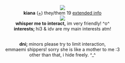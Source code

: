 <p align="center">
  <img src="https://cdn.discordapp.com/attachments/852712988162916387/1159811278760579092/image.png?ex=6532616d&is=651fec6d&hm=94d8b6fa3335d3b26563fcfb5bd5d11acf53a7307e8f658027f88bcfd5b680d3&height=575">
  <br><strong>kiana</strong> (<a href="https://en.pronouns.page/@orangutanfather">+</a>) they/them 19 <a href="https://fluorite.straw.page">extended info</a>
  <br><img src="https://cdn.discordapp.com/attachments/431499091269124117/1144074676360986635/music_notes.gif">
<br><strong>whisper me to interact,</strong> im very friendly! ^o^ </a>
<br><strong>interests; </strong> hi3 & idv are my main interests atm! </a>

<p align="center"><br><strong>dni; </strong> minors please try to limit interaction, 
  <br>emmaemi shippers! sorry she is like a mother to me :3 </a>
   <br>other than that, i hide freely. ^_^ </a>
